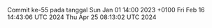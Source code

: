 Commit ke-55 pada tanggal Sun Jan 01 14:00 2023 +0100
Fri Feb 16 14:43:06 UTC 2024
Thu Apr 25 08:13:02 UTC 2024
